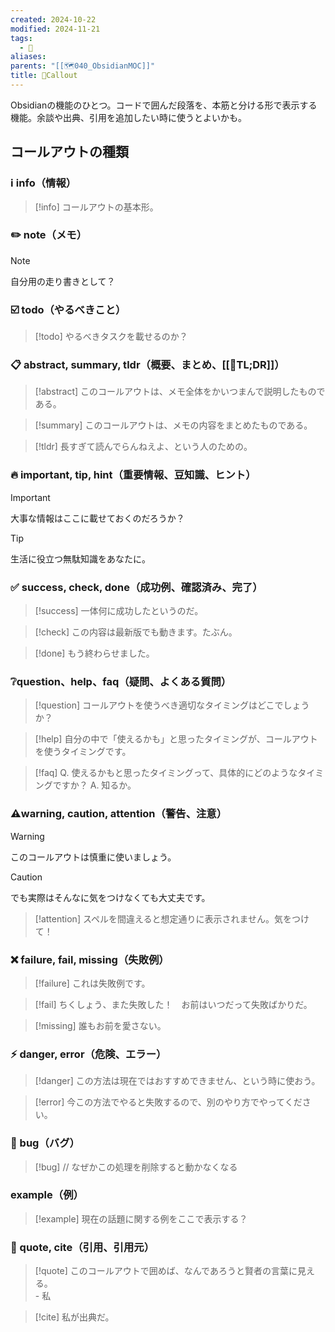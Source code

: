 ```yaml
---
created: 2024-10-22
modified: 2024-11-21
tags:
  - 📝
aliases: 
parents: "[[🗺️040_ObsidianMOC]]"
title: 📝Callout
---
```

Obsidianの機能のひとつ。コードで囲んだ段落を、本筋と分ける形で表示する機能。余談や出典、引用を追加したい時に使うとよいかも。

## コールアウトの種類
### ℹ️ info（情報）
>[!info]
>コールアウトの基本形。

### ✏️ note（メモ）
>[!note]
>自分用の走り書きとして？

### ☑️ todo（やるべきこと）
>[!todo]
>やるべきタスクを載せるのか？

### 📋 abstract, summary, tldr（概要、まとめ、[[📝TL;DR]]）
>[!abstract]
>このコールアウトは、メモ全体をかいつまんで説明したものである。

>[!summary]
>このコールアウトは、メモの内容をまとめたものである。

>[!tldr]
>長すぎて読んでらんねえよ、という人のための。

### 🔥 important, tip, hint（重要情報、豆知識、ヒント）
>[!important]
>大事な情報はここに載せておくのだろうか？

>[!tip]
>生活に役立つ無駄知識をあなたに。

### ✅ success, check, done（成功例、確認済み、完了）
>[!success]
>一体何に成功したというのだ。

>[!check]
>この内容は最新版でも動きます。たぶん。

>[!done]
>もう終わらせました。

### ❔question、help、faq（疑問、よくある質問）
>[!question]
>コールアウトを使うべき適切なタイミングはどこでしょうか？

>[!help]
>自分の中で「使えるかも」と思ったタイミングが、コールアウトを使うタイミングです。

>[!faq]
>Q. 使えるかもと思ったタイミングって、具体的にどのようなタイミングですか？
>A. 知るか。

### ⚠️warning, caution, attention（警告、注意）
>[!warning]
>このコールアウトは慎重に使いましょう。

>[!caution]
>でも実際はそんなに気をつけなくても大丈夫です。

>[!attention]
>スペルを間違えると想定通りに表示されません。気をつけて！

### ❌ failure, fail, missing（失敗例）
>[!failure]
>これは失敗例です。

>[!fail]
>ちくしょう、また失敗した！　お前はいつだって失敗ばかりだ。

>[!missing]
>誰もお前を愛さない。

### ⚡ danger, error（危険、エラー）
>[!danger]
>この方法は現在ではおすすめできません、という時に使おう。

>[!error]
>今この方法でやると失敗するので、別のやり方でやってください。

### 🐛 bug（バグ）
>[!bug]
> // なぜかこの処理を削除すると動かなくなる

### example（例）
>[!example]
>現在の話題に関する例をここで表示する？

### 💬 quote, cite（引用、引用元）
>[!quote]
>このコールアウトで囲めば、なんであろうと賢者の言葉に見える。  
>\- 私

>[!cite]
>私が出典だ。